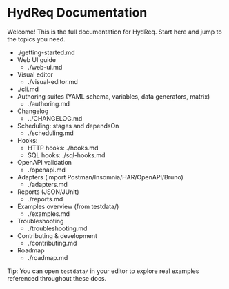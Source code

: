 # HydReq Documentation

Welcome! This is the full documentation for HydReq. Start here and jump to the topics you need.

  - ./getting-started.md
- Web UI guide
  - ./web-ui.md
 - Visual editor
   - ./visual-editor.md
  - ./cli.md
- Authoring suites (YAML schema, variables, data generators, matrix)
  - ./authoring.md
 - Changelog
   - ../CHANGELOG.md
- Scheduling: stages and dependsOn
  - ./scheduling.md
- Hooks:
  - HTTP hooks: ./hooks.md
  - SQL hooks: ./sql-hooks.md
- OpenAPI validation
  - ./openapi.md
- Adapters (import Postman/Insomnia/HAR/OpenAPI/Bruno)
  - ./adapters.md
- Reports (JSON/JUnit)
  - ./reports.md
- Examples overview (from testdata/)
  - ./examples.md
- Troubleshooting
  - ./troubleshooting.md
- Contributing & development
  - ./contributing.md
- Roadmap
  - ./roadmap.md

Tip: You can open `testdata/` in your editor to explore real examples referenced throughout these docs.
